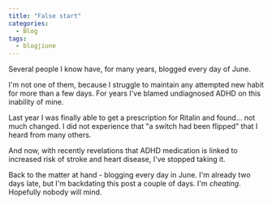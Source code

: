 ```yaml
---
title: "False start"
categories:
  - Blog
tags:
  - blogjiune
---
```


Several people I know have, for many years, blogged every day of June.

I'm not one of them, because I struggle to maintain any attempted new habit
for more than a few days. For years I've blamed undiagnosed ADHD on this
inability of mine.

Last year I was finally able to get a prescription for Ritalin and found... not
much changed. I did not experience that "a switch had been flipped" that I heard
from many others.

And now, with recently revelations that ADHD medication is linked to increased
risk of stroke and heart disease, I've stopped taking it.

Back to the matter at hand - blogging every day in June. I'm already two days
late, but I'm backdating this post a couple of days. I'm *cheating*. Hopefully
nobody will mind.